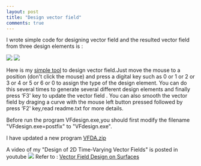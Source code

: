 ```yaml
---
layout: post
title: "Design vector field"
comments: true
---
```


I wrote simple code for designing vector field and the resulted vector field from three design elements is :


![](http://hwdong.com/VF/singularity2.jpg) ![](http://hwdong.com/VF/vf2.jpg)

<!--more-->

Here is my [simple tool](http://hwdong.com/VF/VFtool.7z) to design vector field.Just move the mouse to a position (don't click the mouse) and press a digital key such as 0 or  1 or 2 or 3 or 4 or 5 or 6 or 0 to assign the type of the design element. You can do this several times to generate several different design elements  and finally press ‘F3' key to update the vector field .  You can also smooth the vector field by draging a curve with the mouse left button pressed followed by press ‘F2' key,read readme.txt for more details.

Before run the program VFdesign.exe,you should first modify the filename "VFdesign.exe=postfix" to "VFdesign.exe".

I have updated a new program [VFDA.zip](http://hwdong.com/VF/VFDA.zip)

A video of my "Design of 2D Time-Varying Vector Fields" is posted in youtube ![](https://www.youtube.com/watch?v=SPrL7mk_FRA)
Refer to :
       [Vector Field Design on Surfaces](http://web.engr.oregonstate.edu/~zhange/images/vecflddesn.pdf)
